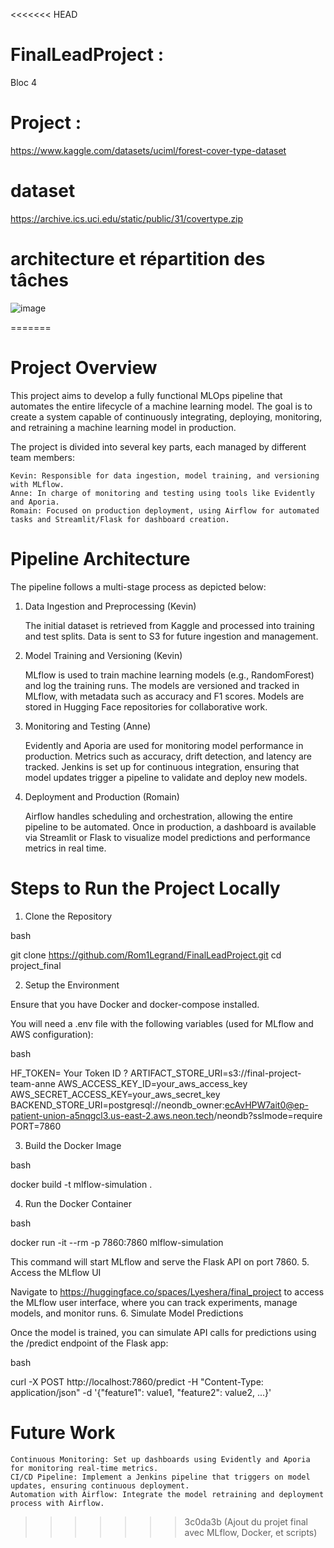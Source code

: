 <<<<<<< HEAD
# FinalLeadProject :
Bloc 4

# Project :
https://www.kaggle.com/datasets/uciml/forest-cover-type-dataset

# dataset
https://archive.ics.uci.edu/static/public/31/covertype.zip

# architecture et répartition des tâches
![image](https://github.com/user-attachments/assets/9d68ed23-4086-40dc-bee3-831663eab885)

=======
# Project Overview

This project aims to develop a fully functional MLOps pipeline that automates the entire lifecycle of a machine learning model. The goal is to create a system capable of continuously integrating, deploying, monitoring, and retraining a machine learning model in production.

The project is divided into several key parts, each managed by different team members:

    Kevin: Responsible for data ingestion, model training, and versioning with MLflow.
    Anne: In charge of monitoring and testing using tools like Evidently and Aporia.
    Romain: Focused on production deployment, using Airflow for automated tasks and Streamlit/Flask for dashboard creation.

# Pipeline Architecture

The pipeline follows a multi-stage process as depicted below:

1. Data Ingestion and Preprocessing (Kevin)

    The initial dataset is retrieved from Kaggle and processed into training and test splits.
    Data is sent to S3 for future ingestion and management.

2. Model Training and Versioning (Kevin)

    MLflow is used to train machine learning models (e.g., RandomForest) and log the training runs.
    The models are versioned and tracked in MLflow, with metadata such as accuracy and F1 scores.
    Models are stored in Hugging Face repositories for collaborative work.

3. Monitoring and Testing (Anne)

    Evidently and Aporia are used for monitoring model performance in production.
    Metrics such as accuracy, drift detection, and latency are tracked.
    Jenkins is set up for continuous integration, ensuring that model updates trigger a pipeline to validate and deploy new models.

4. Deployment and Production (Romain)

    Airflow handles scheduling and orchestration, allowing the entire pipeline to be automated.
    Once in production, a dashboard is available via Streamlit or Flask to visualize model predictions and performance metrics in real time.

# Steps to Run the Project Locally
1. Clone the Repository

bash

git clone https://github.com/Rom1Legrand/FinalLeadProject.git
cd project_final

2. Setup the Environment

Ensure that you have Docker and docker-compose installed.

You will need a .env file with the following variables (used for MLflow and AWS configuration):

bash

HF_TOKEN= Your Token ID ?
ARTIFACT_STORE_URI=s3://final-project-team-anne
AWS_ACCESS_KEY_ID=your_aws_access_key
AWS_SECRET_ACCESS_KEY=your_aws_secret_key
BACKEND_STORE_URI=postgresql://neondb_owner:ecAvHPW7ait0@ep-patient-union-a5nqgcl3.us-east-2.aws.neon.tech/neondb?sslmode=require
PORT=7860

3. Build the Docker Image

bash

docker build -t mlflow-simulation .

4. Run the Docker Container

bash

docker run -it --rm -p 7860:7860 mlflow-simulation

This command will start MLflow and serve the Flask API on port 7860.
5. Access the MLflow UI

Navigate to https://huggingface.co/spaces/Lyeshera/final_project to access the MLflow user interface, where you can track experiments, manage models, and monitor runs.
6. Simulate Model Predictions

Once the model is trained, you can simulate API calls for predictions using the /predict endpoint of the Flask app:

bash

curl -X POST http://localhost:7860/predict -H "Content-Type: application/json" -d '{"feature1": value1, "feature2": value2, ...}'

# Future Work

    Continuous Monitoring: Set up dashboards using Evidently and Aporia for monitoring real-time metrics.
    CI/CD Pipeline: Implement a Jenkins pipeline that triggers on model updates, ensuring continuous deployment.
    Automation with Airflow: Integrate the model retraining and deployment process with Airflow.
>>>>>>> 3c0da3b (Ajout du projet final avec MLflow, Docker, et scripts)
